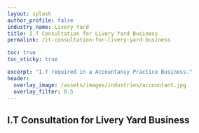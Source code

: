 ```yaml
---
layout: splash 
author_profile: false 
industry_name: Livery Yard
title: I.T Consultation for Livery Yard Business
permalink: /it-consultation-for-livery-yard-business

toc: true
toc_sticky: true

excerpt: "I.T required in a Accountancy Practice Business."
header:
  overlay_image: /assets/images/industries/accountant.jpg
  overlay_filter: 0.5 
---
```


## I.T Consultation for Livery Yard Business
